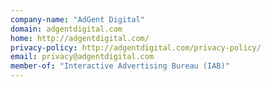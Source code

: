 ```yaml
---
company-name: "AdGent Digital"
domain: adgentdigital.com
home: http://adgentdigital.com/
privacy-policy: http://adgentdigital.com/privacy-policy/
email: privacy@adgentdigital.com
member-of: "Interactive Advertising Bureau (IAB)"
---
```




